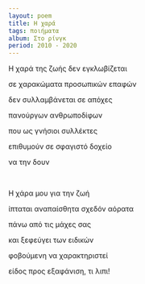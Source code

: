```yaml
---
layout: poem
title: Η χαρά
tags: ποιήματα
album: Στο ρίνγκ
period: 2010 - 2020
---
```


Η χαρά της ζωής δεν εγκλωβίζεται

σε χαρακώματα προσωπικών επαφών

δεν συλλαμβάνεται σε απόχες

πανούργων ανθρωποδίφων

που ως γνήσιοι συλλέκτες

επιθυμούν σε σφαγιστό δοχείο

να την δουν

<br/>

Η χάρα μου για την ζωή

ίπταται αναπαίσθητα σχεδόν αόρατα

πάνω από τις μάχες σας

και ξεφεύγει των ειδικών

φοβούμενη να χαρακτηριστεί

είδος προς εξαφάνιση, τι λιπι!
